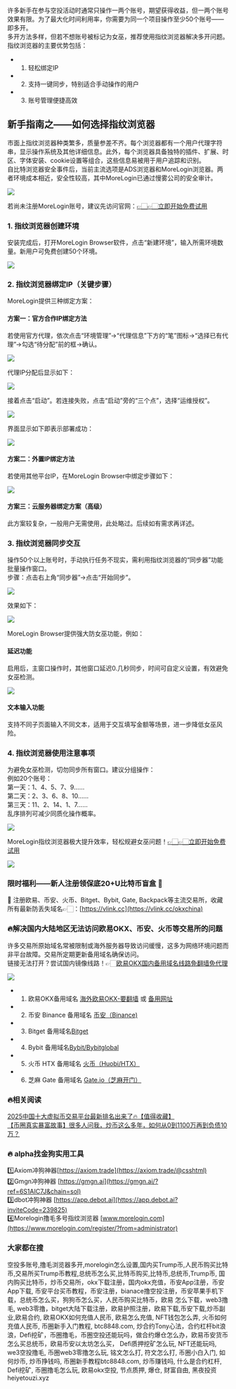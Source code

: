 许多新手在参与空投活动时通常只操作一两个账号，期望获得收益，但一两个账号效果有限。为了最大化时间利用率，你需要为同一个项目操作至少50个账号——即多开。  
多开方法多样，但若不想账号被标记为女巫，推荐使用指纹浏览器解决多开问题。指纹浏览器的主要优势包括：  

- 1. 轻松绑定IP  
- 2. 支持一键同步，特别适合手动操作的用户  
- 3. 账号管理便捷高效  

## 新手指南之——如何选择指纹浏览器  
市面上指纹浏览器种类繁多，质量参差不齐。每个浏览器都有一个用户代理字符串，显示操作系统及其他详细信息。此外，每个浏览器具备独特的插件、扩展、时区、字体安装、cookie设置等组合，这些信息易被用于用户追踪和识别。  
自比特浏览器安全事件后，当前主流选项是ADS浏览器和MoreLogin浏览器。两者环境成本相近，安全性较高，其中MoreLogin已通过慢雾公司的安全审计。  

[![](https://307e939.webp.li/20250423101724282.png)](https://btc8848.com/top-10-exchanges)  

若尚未注册MoreLogin账号，建议先访问官网：[👉🏻👉🏻立即开始免费试用](https://www.morelogin.com/register/?from=administrator)  

### 1. 指纹浏览器创建环境  
安装完成后，打开MoreLogin Browser软件，点击“新建环境”，输入所需环境数量。新用户可免费创建50个环境。  

[![](https://307e939.webp.li/20250423101819052.png)](https://btc8848.com/top-10-exchanges)  

### 2. 指纹浏览器绑定IP（关键步骤）  
MoreLogin提供三种绑定方案：  

#### 方案一：官方合作IP绑定方法  
若使用官方代理，依次点击“环境管理”→“代理信息”下方的“笔”图标→“选择已有代理”→勾选“待分配”前的框→确认。  

[![](https://307e939.webp.li/20250423101911559.png)](https://btc8848.com/top-10-exchanges)  

代理IP分配后显示如下：  

[![](https://307e939.webp.li/20250423101933757.png)](https://btc8848.com/top-10-exchanges)  

接着点击“启动”。若连接失败，点击“启动”旁的“三个点”，选择“运维授权”。  

[![](https://307e939.webp.li/20250423102011139.png)](https://btc8848.com/top-10-exchanges)  

界面显示如下即表示部署成功：  

[![](https://307e939.webp.li/20250423102100387.png)](https://btc8848.com/top-10-exchanges)  

#### 方案二：外置IP绑定方法  
若使用其他平台IP，在MoreLogin Browser中绑定步骤如下：  

[![](https://307e939.webp.li/20250423102234261.png)](https://btc8848.com/top-10-exchanges)  

#### 方案三：云服务器绑定方案（高级）  
此方案较复杂，一般用户无需使用，此处略过。后续如有需求再详述。  

### 3. 指纹浏览器同步交互  
操作50个以上账号时，手动执行任务不现实，需利用指纹浏览器的“同步器”功能批量操作窗口。  
步骤：点击右上角“同步器”→点击“开始同步”。  

[![](https://307e939.webp.li/20250423102333799.png)](https://btc8848.com/top-10-exchanges)  

效果如下：  

[![](https://307e939.webp.li/20250423103222667.png)](https://btc8848.com/top-10-exchanges)  

MoreLogin Browser提供强大防女巫功能，例如：  

#### 延迟功能  
启用后，主窗口操作时，其他窗口延迟0.几秒同步，时间可自定义设置，有效避免女巫检测。  

[![](https://307e939.webp.li/20250423103316629.png)](https://btc8848.com/top-10-exchanges)  

#### 文本输入功能  
支持不同子页面输入不同文本，适用于交互填写金额等场景，进一步降低女巫风险。  

### 4. 指纹浏览器使用注意事项  
为避免女巫检测，切勿同步所有窗口。建议分组操作：  
例如20个账号：  
第一天：1、4、5、7、9……  
第二天：2、3、6、8、10……  
第三天：11、2、14、1、7……  
乱序排列可减少同质化操作概率。  

[![](https://307e939.webp.li/20250423103409852.png)](https://btc8848.com/top-10-exchanges)  

MoreLogin指纹浏览器极大提升效率，轻松规避女巫问题！[👉🏻👉🏻立即开始免费试用](https://www.morelogin.com/register/?from=administrator)  

[![](https://307e939.webp.li/20250423103520643.png)](https://btc8848.com/top-10-exchanges)  

### 限时福利——新人注册领保底20+U比特币盲盒 🎁  
🎁 注册欧易、币安、火币、Bitget、Bybit, Gate, Backpack等主流交易所，收藏所有最新防丢失域名👉🏻：[https://vlink.cc](https://vlink.cc/okxchina)  

### 🔥解决国内大陆地区无法访问欧易OKX、币安、火币等交易所的问题  
许多交易所原始域名常被限制或海外服务器导致访问缓慢，这多为网络环境问题而非平台故障。交易所定期更新备用域名确保访问。  
链接无法打开？尝试国内镜像线路！👉🏻[欧易OKX国内备用域名线路免翻墙免代理](https://vlink.cc/okxcn)  

[![](https://307e939.webp.li/20250812124552161.png)](https://vlink.cc/okxcn)  

- 1. 欧易OKX备用域名 [海外欧易OKX-要翻墙](https://www.okx.com/join/76527935) 或 [备用网址](https://www.oucnyi.net/zh-hans/join/76527935)  
- 2. 币安 Binance 备用域名 [币安（Binance)](https://accounts.binance.com/zh-CN/register?ref=36457687)  
- 3. Bitget 备用域名[Bitget](https://www.bitget.com/zh-CN/referral/register?from=referral&clacCode=VRNEYUTR)  
- 4. Bybit 备用域名[Bybit/Bybitglobal](https://www.bybitglobal.com/zh-MY/invite/?ref=VMKORMM)  
- 5. 火币 HTX 备用域名 [火币（Huobi/HTX）](https://www.htx.com/invite/zh-cn/1f?invite_code=whf45223)  
- 6. 芝麻 Gate 备用域名 [Gate.io（芝麻开门）](https://www.gate.io/zh/signup?ref_type=103&ref=A1ERAQ)  

### 🔥相关阅读  
[2025中国十大虚拟币交易平台最新排名出来了🔥【值得收藏】](https://btc8848.com/top-10-exchanges/)  
[【币圈真实暴富故事】很多人问我，炒币这么多年，如何从0到1100万再到负债10万？](https://heiyetouzi.xyz/biquanstory001/)  

### 🔥 alpha找金狗实用工具  
1️⃣Axiom冲狗神器[https://axiom.trade](https://axiom.trade/@csshtml)  
2️⃣Gmgn冲狗神器 [https://gmgn.ai](https://gmgn.ai/?ref=6S1AIC7J&chain=sol)  
3️⃣dbot冲狗神器 [https://app.debot.ai](https://app.debot.ai?inviteCode=239825)  
4️⃣Morelogin撸毛多号指纹浏览器 [www.morelogin.com](https://www.morelogin.com/register/?from=administrator)  

### 大家都在搜  
空投多账号,撸毛浏览器多开,morelogin怎么设置,国内买Trump币,人民币购买比特币,交易所买Trump币教程,总统币怎么买,比特币购买,比特币,总统币,Trump币, 国内购买比特币，炒币交易所，okx下载注册，国内okx充值，币安App注册，币安App下载, 币安平台买币教程，币安注册，bianace撸空投注册，币安苹果手机下载，总统币怎么买，狗狗币怎么买，人民币购买比特币，欧易 怎么下载，web3撸毛, web3零撸，bitget大陆下载注册，欧易护照注册，欧易下载,币安下载,炒币副业,欧易合约, 欧易OKX如何充值人民币, 欧易怎么充值, NFT钱包怎么弄, 火币如何充值人民币, 币圈新手入门教程, btc8848.com, 炒合约Tony心法，合约杠杆bit浪浪，Defi挖矿，币圈撸毛，币圈空投还能玩吗，做合约爆仓怎么办，欧易币安货币怎么买总统币，欧易币安以太坊怎么买， Defi质押挖矿怎么玩, NFT还能玩吗, we3空投撸毛, 币圈web3零撸怎么玩, 铭文怎么打, 符文怎么打, 币圈小白入门, 如何炒币, 炒币挣钱吗, 币圈新手教程btc8848.com, 炒币赚钱吗, 什么是合约杠杆, Defi挖矿, 币圈撸毛怎么玩, 欧易okx空投, 节点质押, 爆仓, 财富自由, 黑夜投资heiyetouzi.xyz